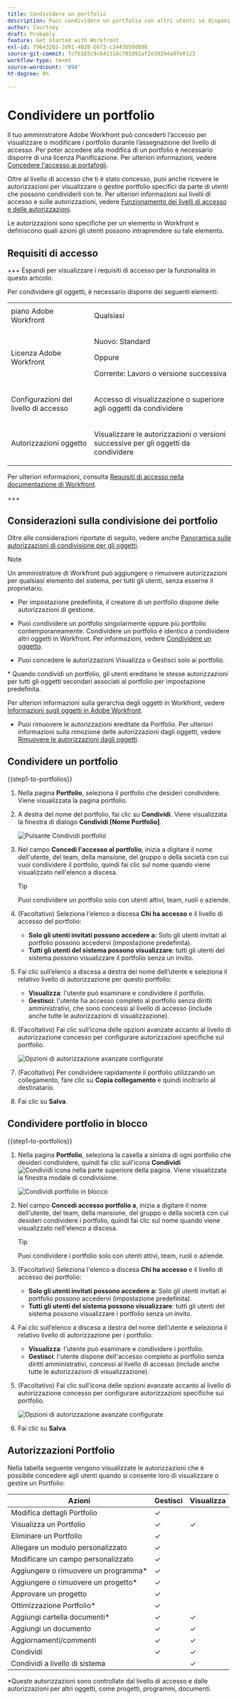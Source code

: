 ```yaml
---
title: Condividere un portfolio
description: Puoi condividere un portfolio con altri utenti se disponi delle autorizzazioni necessarie per accedervi.
author: Courtney
draft: Probably
feature: Get Started with Workfront
exl-id: 79643202-2d91-4028-b673-c3443b50d898
source-git-commit: fcf6165c9c641316c701d92af2e39294a9fe0123
workflow-type: tm+mt
source-wordcount: '894'
ht-degree: 0%

---
```


# Condividere un portfolio

Il tuo amministratore Adobe Workfront può concederti l’accesso per visualizzare o modificare i portfolio durante l’assegnazione del livello di accesso. Per poter accedere alla modifica di un portfolio è necessario disporre di una licenza Pianificazione. Per ulteriori informazioni, vedere [Concedere l&#39;accesso ai portafogli](../../administration-and-setup/add-users/configure-and-grant-access/grant-access-portfolios.md).

Oltre al livello di accesso che ti è stato concesso, puoi anche ricevere le autorizzazioni per visualizzare o gestire portfolio specifici da parte di utenti che possono condividerli con te. Per ulteriori informazioni sui livelli di accesso e sulle autorizzazioni, vedere [Funzionamento dei livelli di accesso e delle autorizzazioni](../../administration-and-setup/add-users/access-levels-and-object-permissions/how-access-levels-permissions-work-together.md).

Le autorizzazioni sono specifiche per un elemento in Workfront e definiscono quali azioni gli utenti possono intraprendere su tale elemento.


## Requisiti di accesso

+++ Espandi per visualizzare i requisiti di accesso per la funzionalità in questo articolo.

Per condividere gli oggetti, è necessario disporre dei seguenti elementi:

<table style="table-layout:auto"> 
 <col> 
 <col> 
 <tbody> 
  <tr> 
   <td role="rowheader">piano Adobe Workfront</td> 
   <td> <p>Qualsiasi </p> </td> 
  </tr> 
  <tr> 
   <td role="rowheader">Licenza Adobe Workfront</td> 
   <td> <p>Nuovo: Standard</p> 
   Oppure
   <p>Corrente: Lavoro o versione successiva</p>
   </td> 
  </tr> 
  <tr> 
   <td role="rowheader">Configurazioni del livello di accesso</td> 
   <td> <p>Accesso di visualizzazione o superiore agli oggetti da condividere</p> </td> 
  </tr> 
  <tr> 
   <td role="rowheader">Autorizzazioni oggetto</td> 
   <td> <p>Visualizzare le autorizzazioni o versioni successive per gli oggetti da condividere</p></td> 
  </tr> 
 </tbody> 
</table>

Per ulteriori informazioni, consulta [Requisiti di accesso nella documentazione di Workfront](/help/quicksilver/administration-and-setup/add-users/access-levels-and-object-permissions/access-level-requirements-in-documentation.md).

+++

## Considerazioni sulla condivisione dei portfolio

Oltre alle considerazioni riportate di seguito, vedere anche [Panoramica sulle autorizzazioni di condivisione per gli oggetti](../../workfront-basics/grant-and-request-access-to-objects/sharing-permissions-on-objects-overview.md).

>[!NOTE]
>
>Un amministratore di Workfront può aggiungere o rimuovere autorizzazioni per qualsiasi elemento del sistema, per tutti gli utenti, senza esserne il proprietario.

* Per impostazione predefinita, il creatore di un portfolio dispone delle autorizzazioni di gestione.
* Puoi condividere un portfolio singolarmente oppure più portfolio contemporaneamente. Condividere un portfolio è identico a condividere altri oggetti in Workfront. Per informazioni, vedere [Condividere un oggetto](../../workfront-basics/grant-and-request-access-to-objects/share-an-object.md).

* Puoi concedere le autorizzazioni Visualizza o Gestisci solo ai portfolio.
</span>
* Quando condividi un portfolio, gli utenti ereditano le stesse autorizzazioni per tutti gli oggetti secondari associati al portfolio per impostazione predefinita.

Per ulteriori informazioni sulla gerarchia degli oggetti in Workfront, vedere [Informazioni sugli oggetti in Adobe Workfront](../../workfront-basics/navigate-workfront/workfront-navigation/understand-objects.md).

* Puoi rimuovere le autorizzazioni ereditate da Portfolio. Per ulteriori informazioni sulla rimozione delle autorizzazioni dagli oggetti, vedere [Rimuovere le autorizzazioni dagli oggetti](../../workfront-basics/grant-and-request-access-to-objects/remove-permissions-from-objects.md).

## Condividere un portfolio

{{step1-to-portfolios}}

1. Nella pagina **Portfolio**, seleziona il portfolio che desideri condividere. Viene visualizzata la pagina portfolio.

1. A destra del nome del portfolio, fai clic su **Condividi**. Viene visualizzata la finestra di dialogo **Condividi [Nome Portfolio]**.

   ![Pulsante Condividi portfolio](assets/share-portfolio-button.png)

1. Nel campo **Concedi l&#39;accesso al portfolio**, inizia a digitare il nome dell&#39;utente, del team, della mansione, del gruppo o della società con cui vuoi condividere il portfolio, quindi fai clic sul nome quando viene visualizzato nell&#39;elenco a discesa.

   >[!TIP]
   >
   >Puoi condividere un portfolio solo con utenti attivi, team, ruoli o aziende.


1. (Facoltativo) Seleziona l&#39;elenco a discesa **Chi ha accesso** e il livello di accesso del portfolio:

   * **Solo gli utenti invitati possono accedere a:** Solo gli utenti invitati al portfolio possono accedervi (impostazione predefinita).
   * **Tutti gli utenti del sistema possono visualizzare**: tutti gli utenti del sistema possono visualizzare il portfolio senza un invito.

1. Fai clic sull’elenco a discesa a destra del nome dell’utente e seleziona il relativo livello di autorizzazione per questo portfolio:

   * **Visualizza**: l&#39;utente può esaminare e condividere il portfolio.
   * **Gestisci**: l&#39;utente ha accesso completo al portfolio senza diritti amministrativi, che sono concessi al livello di accesso (include anche tutte le autorizzazioni di visualizzazione).

1. (Facoltativo) Fai clic sull’icona delle opzioni avanzate accanto al livello di autorizzazione concesso per configurare autorizzazioni specifiche sul portfolio.

   ![Opzioni di autorizzazione avanzate configurate](assets/advanced-options-icon.png)

1. (Facoltativo) Per condividere rapidamente il portfolio utilizzando un collegamento, fare clic su **Copia collegamento** e quindi inoltrarlo al destinatario.

1. Fai clic su **Salva**.

## Condividere portfolio in blocco

{{step1-to-portfolios}}

1. Nella pagina **Portfolio**, seleziona la casella a sinistra di ogni portfolio che desideri condividere, quindi fai clic sull&#39;icona **Condividi** ![Condividi icona](assets/share-icon.png) nella parte superiore della pagina. Viene visualizzata la finestra modale di condivisione.

   ![Condividi portfolio in blocco](assets/bulk-share-portfolios.png)

1. Nel campo **Concedi accesso portfolio a**, inizia a digitare il nome dell&#39;utente, del team, della mansione, del gruppo o della società con cui desideri condividere i portfolio, quindi fai clic sul nome quando viene visualizzato nell&#39;elenco a discesa.

   >[!TIP]
   >
   >Puoi condividere i portfolio solo con utenti attivi, team, ruoli o aziende.


1. (Facoltativo) Seleziona l&#39;elenco a discesa **Chi ha accesso** e il livello di accesso dei portfolio:

   * **Solo gli utenti invitati possono accedere a:** Solo gli utenti invitati ai portfolio possono accedervi (impostazione predefinita).
   * **Tutti gli utenti del sistema possono visualizzare**: tutti gli utenti del sistema possono visualizzare i portfolio senza un invito.


1. Fai clic sull’elenco a discesa a destra del nome dell’utente e seleziona il relativo livello di autorizzazione per i portfolio:

   * **Visualizza**: l&#39;utente può esaminare e condividere i portfolio.
   * **Gestisci**: l&#39;utente dispone dell&#39;accesso completo ai portfolio senza diritti amministrativi, concessi al livello di accesso (include anche tutte le autorizzazioni di visualizzazione).

1. (Facoltativo) Fai clic sull’icona delle opzioni avanzate accanto al livello di autorizzazione concesso per configurare autorizzazioni specifiche sui portfolio.

   ![Opzioni di autorizzazione avanzate configurate](assets/advanced-options-icon.png)

1. Fai clic su **Salva**.


## Autorizzazioni Portfolio

Nella tabella seguente vengono visualizzate le autorizzazioni che è possibile concedere agli utenti quando si consente loro di visualizzare o gestire un Portfolio:

| **Azioni** | **Gestisci** | **Visualizza** |
|---|---|---|
| Modifica dettagli Portfolio | ✓ |   |
| Visualizza un Portfolio | ✓ | ✓ |
| Eliminare un Portfolio | ✓ |   |
| Allegare un modulo personalizzato | ✓ |   |
| Modificare un campo personalizzato | ✓ |   |
| Aggiungere o rimuovere un programma&#42; | ✓ |   |
| Aggiungere o rimuovere un progetto&#42; | ✓ |   |
| Approvare un progetto | ✓ |   |
| Ottimizzazione Portfolio&#42; | ✓ |   |
| Aggiungi cartella documenti&#42; | ✓ | ✓ |
| Aggiungi un documento | ✓ | ✓ |
| Aggiornamenti/commenti | ✓ | ✓ |
| Condividi | ✓ | ✓ |
| Condividi a livello di sistema |   | ✓ |

*Queste autorizzazioni sono controllate dal livello di accesso e dalle autorizzazioni per altri oggetti, come progetti, programmi, documenti.
